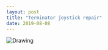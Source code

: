 ```yaml
---
layout: post
title: "Terminator joystick repair"
date: 2019-08-08
---
```

![Drawing](https://aripulakka.github.io/blog/pictures/DSC_0093.JPG)
